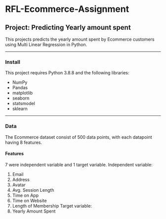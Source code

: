 # RFL-Ecommerce-Assignment
## Project: Predicting Yearly amount spent 
This projects predicts the yearly amount spent by Ecommerce customers using Multi Linear Regression in Python.
***
### Install
This project requires Python 3.8.8 and the following libraries:
* NumPy
* Pandas
* matplotlib
* seaborn
* statsmodel
* sklearn
***
### Data
The Ecommerce dataset consist of 500 data points, with each datapoint having 8 features.
#### Features
7 were independent variable and 1 target variable.
Independent variable:
1. Email							
2. Address
3. Avatar
4. Avg. Session Length
5. Time on App
6. Time on Website
7. Length of Membership
Target variable:
8. Yearly Amount Spent
      
